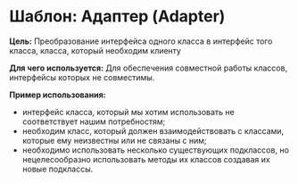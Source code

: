 Шаблон: Адаптер (Adapter)
===============================================================================================
**Цель:**
Преобразование интерфейса одного класса в интерфейс того класса, класса, который необходим клиенту

**Для чего используется:**
Для обеспечения совместной работы классов, интерфейсы которых не совместимы.

**Пример использования:**
- интерфейс класса, который мы хотим использовать не соответствует нашим потребностям;
- необходим класс, который должен взаимодействовать с классами, которые ему неизвестны 
  или не связаны с ним;
- необходимо использовать несколько существующих подклассов, но нецелесообразно использовать
  методы их классов создавая их новые подклассы.
